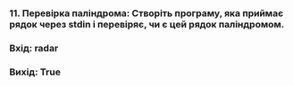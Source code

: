 ### 11. Перевірка паліндрома: Створіть програму, яка приймає рядок через stdin і перевіряє, чи є цей рядок паліндромом. 
### Вхід: radar
### Вихід: True
